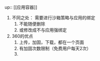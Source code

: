 up:: [[应用容器]]

1. 不同之处： 需要进行沙箱策略与应用的绑定
	1. 不能随便删除
	2. 或修改成不与应用强绑定
2. 360的优点
	1. 上传，加固，下载，都在一个页面
	2. 有加固次数限制（免费用户每天2次）
	3. 